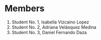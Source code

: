 # Members

1. Student No. 1, Isabella Vizcaino Lopez
1. Student No. 2, Adriana Velásquez Medina
1. Student No. 3, Daniel Fernando Daza

